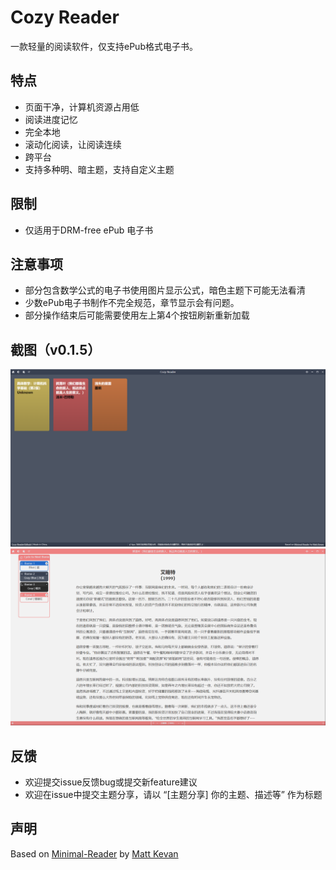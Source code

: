 # Cozy Reader

一款轻量的阅读软件，仅支持ePub格式电子书。  

## 特点

- 页面干净，计算机资源占用低
- 阅读进度记忆
- 完全本地
- 滚动化阅读，让阅读连续
- 跨平台
- 支持多种明、暗主题，支持自定义主题

## 限制

- 仅适用于DRM-free ePub 电子书

## 注意事项

- 部分包含数学公式的电子书使用图片显示公式，暗色主题下可能无法看清
- 少数ePub电子书制作不完全规范，章节显示会有问题。
- 部分操作结束后可能需要使用左上第4个按钮刷新重新加载

## 截图（v0.1.5）
![Screenshot](./public/screenshot.png)
![Screenshot2](./public/screenshot2.png)  

## 反馈  
- 欢迎提交issue反馈bug或提交新feature建议  
- 欢迎在issue中提交主题分享，请以 “\[主题分享\] 你的主题、描述等” 作为标题  

## 声明

Based on [Minimal-Reader](https://github.com/MattKevan/minimal-reader/) by [Matt Kevan](https://www.kevan.tv)   
